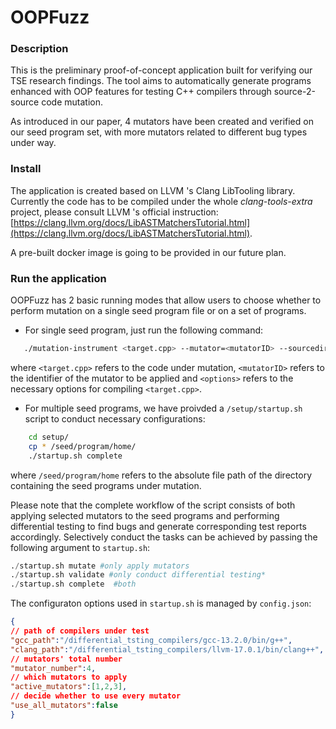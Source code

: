# OOPFuzz

### Description

This is the preliminary proof-of-concept application built for verifying our TSE research findings. The tool aims to automatically generate programs enhanced with OOP features for testing C++ compilers through source-2-source code mutation.

As introduced in our paper, 4 mutators have been created and verified on our seed program set, with more mutators related to different bug types under way.

### Install

The application is created based on LLVM 's Clang LibTooling library. Currently the code has to be compiled under the whole *clang-tools-extra* project, please consult LLVM 's official instruction: [https://clang.llvm.org/docs/LibASTMatchersTutorial.html](https://clang.llvm.org/docs/LibASTMatchersTutorial.html).

A pre-built docker image is going to be provided in our future plan.

### Run the application

OOPFuzz has 2 basic running modes that allow users to choose whether to perform mutation on a single seed program file or on a set of programs.

- For single seed program, just run the following command:

```bash
   ./mutation-instrument <target.cpp> --mutator=<mutatorID> --sourcedir=<sourcedirpath of target.cpp> -- <options> 
```
where `<target.cpp>` refers to the code under mutation, `<mutatorID>` refers to the identifier of the mutator to be applied and `<options>` refers to the necessary options for compiling `<target.cpp>`.

- For multiple seed programs, we have proivded a `/setup/startup.sh` script to conduct necessary configurations:
```bash
    cd setup/
    cp * /seed/program/home/
    ./startup.sh complete
```
where `/seed/program/home` refers to the absolute file path of the directory containing the seed programs under mutation.

Please note that the complete workflow of the script consists of both applying selected mutators to the seed programs and performing differential testing to find bugs and generate corresponding test reports accordingly. Selectively conduct the tasks can be achieved by passing the following argument to `startup.sh`:

```python
./startup.sh mutate #only apply mutators
./startup.sh validate #only conduct differential testing*
./startup.sh complete  #both
```
The configuraton options used in `startup.sh` is managed by `config.json`:

```json
{
// path of compilers under test
"gcc_path":"/differential_tsting_compilers/gcc-13.2.0/bin/g++",
"clang_path":"/differential_tsting_compilers/llvm-17.0.1/bin/clang++",
// mutators' total number
"mutator_number":4,
// which mutators to apply
"active_mutators":[1,2,3],
// decide whether to use every mutator
"use_all_mutators":false
}
```

